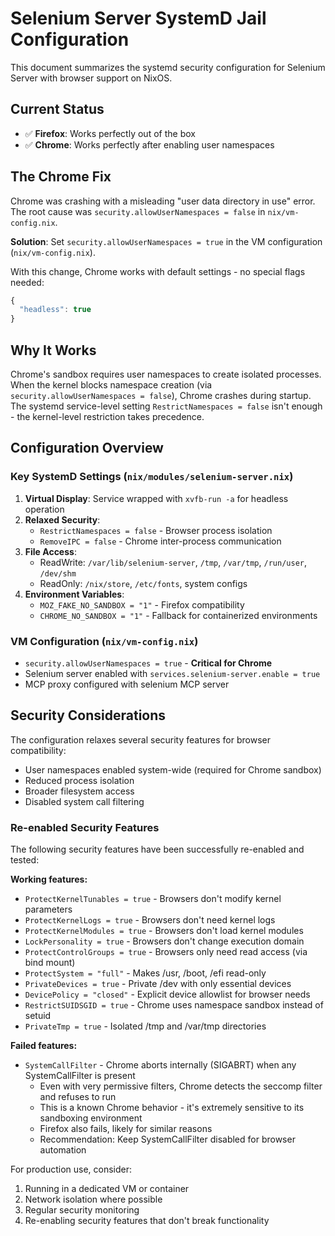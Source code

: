 # Selenium Server SystemD Jail Configuration

This document summarizes the systemd security configuration for Selenium Server with browser support on NixOS.

## Current Status

- ✅ **Firefox**: Works perfectly out of the box
- ✅ **Chrome**: Works perfectly after enabling user namespaces

## The Chrome Fix

Chrome was crashing with a misleading "user data directory in use" error. The root cause was `security.allowUserNamespaces = false` in `nix/vm-config.nix`.

**Solution**: Set `security.allowUserNamespaces = true` in the VM configuration (`nix/vm-config.nix`).

With this change, Chrome works with default settings - no special flags needed:
```javascript
{
  "headless": true
}
```

## Why It Works

Chrome's sandbox requires user namespaces to create isolated processes. When the kernel blocks namespace creation (via `security.allowUserNamespaces = false`), Chrome crashes during startup. The systemd service-level setting `RestrictNamespaces = false` isn't enough - the kernel-level restriction takes precedence.

## Configuration Overview

### Key SystemD Settings (`nix/modules/selenium-server.nix`)

1. **Virtual Display**: Service wrapped with `xvfb-run -a` for headless operation
2. **Relaxed Security**:
   - `RestrictNamespaces = false` - Browser process isolation
   - `RemoveIPC = false` - Chrome inter-process communication
3. **File Access**:
   - ReadWrite: `/var/lib/selenium-server`, `/tmp`, `/var/tmp`, `/run/user`, `/dev/shm`
   - ReadOnly: `/nix/store`, `/etc/fonts`, system configs
4. **Environment Variables**:
   - `MOZ_FAKE_NO_SANDBOX = "1"` - Firefox compatibility
   - `CHROME_NO_SANDBOX = "1"` - Fallback for containerized environments

### VM Configuration (`nix/vm-config.nix`)

- `security.allowUserNamespaces = true` - **Critical for Chrome**
- Selenium server enabled with `services.selenium-server.enable = true`
- MCP proxy configured with selenium MCP server

## Security Considerations

The configuration relaxes several security features for browser compatibility:
- User namespaces enabled system-wide (required for Chrome sandbox)
- Reduced process isolation
- Broader filesystem access
- Disabled system call filtering

### Re-enabled Security Features
The following security features have been successfully re-enabled and tested:

**Working features:**
- `ProtectKernelTunables = true` - Browsers don't modify kernel parameters
- `ProtectKernelLogs = true` - Browsers don't need kernel logs
- `ProtectKernelModules = true` - Browsers don't load kernel modules
- `LockPersonality = true` - Browsers don't change execution domain
- `ProtectControlGroups = true` - Browsers only need read access (via bind mount)
- `ProtectSystem = "full"` - Makes /usr, /boot, /efi read-only
- `PrivateDevices = true` - Private /dev with only essential devices
- `DevicePolicy = "closed"` - Explicit device allowlist for browser needs
- `RestrictSUIDSGID = true` - Chrome uses namespace sandbox instead of setuid
- `PrivateTmp = true` - Isolated /tmp and /var/tmp directories

**Failed features:**
- `SystemCallFilter` - Chrome aborts internally (SIGABRT) when any SystemCallFilter is present
  - Even with very permissive filters, Chrome detects the seccomp filter and refuses to run
  - This is a known Chrome behavior - it's extremely sensitive to its sandboxing environment
  - Firefox also fails, likely for similar reasons
  - Recommendation: Keep SystemCallFilter disabled for browser automation

For production use, consider:
1. Running in a dedicated VM or container
2. Network isolation where possible
3. Regular security monitoring
4. Re-enabling security features that don't break functionality
